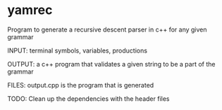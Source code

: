yamrec
======

Program to generate a recursive descent parser in c++ for any given grammar

INPUT: terminal symbols, variables, productions

OUTPUT: a c++ program that validates a given string to be a part of the grammar

FILES: output.cpp is the program that is generated


TODO: Clean up the dependencies with the header files
